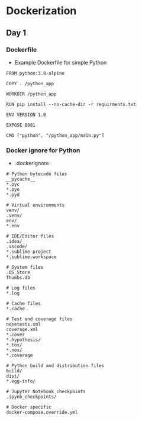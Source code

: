 # Dockerization

## Day 1
### Dockerfile
- Example Dockerfile for simple Python
```
FROM python:3.8-alpine

COPY . /python_app

WORKDIR /python_app

RUN pip install --no-cache-dir -r requirments.txt

ENV VERSION 1.0

EXPOSE 8081

CMD ["python", "/python_app/main.py"]
```

### Docker ignore for Python 
- .dockerignore
```
# Python bytecode files
__pycache__
*.pyc
*.pyo
*.pyd

# Virtual environments
venv/
.venv/
env/
*.env

# IDE/Editor files
.idea/
.vscode/
*.sublime-project
*.sublime-workspace

# System files
.DS_Store
Thumbs.db

# Log files
*.log

# Cache files
*.cache

# Test and coverage files
nosetests.xml
coverage.xml
*.cover
*.hypothesis/
*.tox/
*.nox/
*.coverage

# Python build and distribution files
build/
dist/
*.egg-info/

# Jupyter Notebook checkpoints
.ipynb_checkpoints/

# Docker specific
docker-compose.override.yml

```
